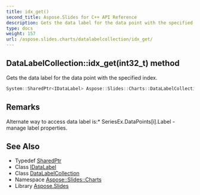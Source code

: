 ```yaml
---
title: idx_get()
second_title: Aspose.Slides for C++ API Reference
description: Gets the data label for the data point with the specified index.
type: docs
weight: 157
url: /aspose.slides.charts/datalabelcollection/idx_get/
---
```

## DataLabelCollection::idx_get(int32_t) method


Gets the data label for the data point with the specified index.

```cpp
System::SharedPtr<IDataLabel> Aspose::Slides::Charts::DataLabelCollection::idx_get(int32_t index) override
```

## Remarks


Alternate way to access data label is:* SeriesEx.DataPoints[i].Label - manage label properties.


## See Also

* Typedef [SharedPtr](../../../system/sharedptr/)
* Class [IDataLabel](../../idatalabel/)
* Class [DataLabelCollection](../)
* Namespace [Aspose::Slides::Charts](../../)
* Library [Aspose.Slides](../../../)